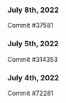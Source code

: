 ### July 8th, 2022

Commit #37581

### July 5th, 2022

Commit #314353


### July 4th, 2022

Commit #72281
